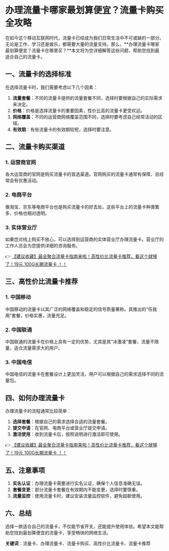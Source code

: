 # 办理流量卡哪家最划算便宜？流量卡购买全攻略

在如今这个移动互联网时代，流量卡已经成为我们日常生活中不可或缺的一部分。无论是工作、学习还是娱乐，都需要大量的流量支持。那么，**办理流量卡哪家最划算便宜？流量卡在哪里买？**本文将为您详细解答这些问题，帮助您找到最适合自己的流量卡。

## 一、流量卡的选择标准

在选择流量卡时，我们需要考虑以下几个因素：

1. **流量套餐**：不同的流量卡提供的流量套餐不同，选择时要根据自己的实际需求来决定。
2. **价格**：价格是选择流量卡的重要因素，性价比高的流量卡更受欢迎。
3. **网络覆盖**：不同的运营商网络覆盖范围不同，选择时要考虑自己经常活动的区域。
4. **有效期**：有些流量卡的有效期较短，选择时要注意。

## 二、流量卡购买渠道

### 1. 运营商官网

各大运营商的官网是购买流量卡的首选渠道。官网购买的流量卡通常有保障，且经常会有优惠活动。

### 2. 电商平台

像淘宝、京东等电商平台也是购买流量卡的好去处。这些平台上的流量卡种类繁多，价格也相对透明。

### 3. 实体营业厅

如果您对线上购买不放心，可以选择到运营商的实体营业厅办理流量卡。营业厅的工作人员会为您提供详细的咨询服务。

👉 [【建议收藏】最全聚合流量卡指南来啦！高性价比流量卡推荐，看这个就够了！19元 100G长期流量卡 ！！](https://bit.ly/Liuliangka)

## 三、高性价比流量卡推荐

### 1. 中国移动

中国移动的流量卡以其广泛的网络覆盖和稳定的信号质量著称。其推出的“任我用”套餐，价格实惠，流量充足。

### 2. 中国联通

中国联通的流量卡在价格上具有一定的优势，尤其是其“冰激凌”套餐，流量不限量，适合流量需求大的用户。

### 3. 中国电信

中国电信的流量卡在套餐设计上更加灵活，用户可以根据自己的需求选择不同的流量包。

## 四、如何办理流量卡

办理流量卡的流程通常比较简单：

1. **选择套餐**：根据自己的需求选择合适的流量套餐。
2. **提交申请**：在官网、电商平台或营业厅提交申请。
3. **激活使用**：收到流量卡后，按照说明进行激活即可使用。

👉 [【建议收藏】最全聚合流量卡指南来啦！高性价比流量卡推荐，看这个就够了！19元 100G长期流量卡 ！！](https://bit.ly/Liuliangka)

## 五、注意事项

1. **实名认证**：办理流量卡需要进行实名认证，确保个人信息准确无误。
2. **套餐变更**：部分流量卡套餐在有效期内不能变更，选择时要慎重。
3. **流量监控**：使用流量卡时，建议安装流量监控软件，避免超额使用。

## 六、总结

选择一款适合自己的流量卡，不仅能节省开支，还能提升使用体验。希望本文能帮助您找到最划算便宜的流量卡，享受畅快的网络生活。

**关键词**：流量卡、办理流量卡、流量卡购买、高性价比流量卡、流量卡推荐